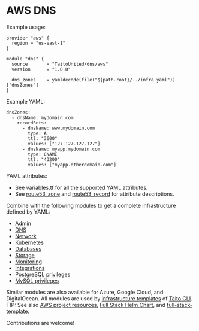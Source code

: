 # AWS DNS

Example usage:

```
provider "aws" {
  region = "us-east-1"
}

module "dns" {
  source       = "TaitoUnited/dns/aws"
  version      = "1.0.0"

  dns_zones    = yamldecode(file("${path.root}/../infra.yaml"))["dnsZones"]
}
```

Example YAML:

```
dnsZones:
  - dnsName: mydomain.com
    recordSets:
      - dnsName: www.mydomain.com
        type: A
        ttl: "3600"
        values: ["127.127.127.127"]
      - dnsName: myapp.mydomain.com
        type: CNAME
        ttl: "43200"
        values: ["myapp.otherdomain.com"]
```

YAML attributes:

- See variables.tf for all the supported YAML attributes.
- See [route53_zone](https://registry.terraform.io/providers/hashicorp/aws/latest/docs/resources/route53_zone) and [route53_record](https://registry.terraform.io/providers/hashicorp/aws/latest/docs/resources/route53_record) for attribute descriptions.

Combine with the following modules to get a complete infrastructure defined by YAML:

- [Admin](https://registry.terraform.io/modules/TaitoUnited/admin/aws)
- [DNS](https://registry.terraform.io/modules/TaitoUnited/dns/aws)
- [Network](https://registry.terraform.io/modules/TaitoUnited/network/aws)
- [Kubernetes](https://registry.terraform.io/modules/TaitoUnited/kubernetes/aws)
- [Databases](https://registry.terraform.io/modules/TaitoUnited/databases/aws)
- [Storage](https://registry.terraform.io/modules/TaitoUnited/storage/aws)
- [Monitoring](https://registry.terraform.io/modules/TaitoUnited/monitoring/aws)
- [Integrations](https://registry.terraform.io/modules/TaitoUnited/integrations/aws)
- [PostgreSQL privileges](https://registry.terraform.io/modules/TaitoUnited/privileges/postgresql)
- [MySQL privileges](https://registry.terraform.io/modules/TaitoUnited/privileges/mysql)

Similar modules are also available for Azure, Google Cloud, and DigitalOcean. All modules are used by [infrastructure templates](https://taitounited.github.io/taito-cli/templates#infrastructure-templates) of [Taito CLI](https://taitounited.github.io/taito-cli/). TIP: See also [AWS project resources](https://registry.terraform.io/modules/TaitoUnited/project-resources/aws), [Full Stack Helm Chart](https://github.com/TaitoUnited/taito-charts/blob/master/full-stack), and [full-stack-template](https://github.com/TaitoUnited/full-stack-template).

Contributions are welcome!
